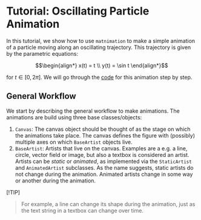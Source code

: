 # Tutorial: Oscillating Particle Animation
In this tutorial, we show how to use `matnimation` to make a simple animation of a particle moving along an oscillating trajectory. This trajectory is given by the parametric equations:
```math
\begin{align*}
x(t) = t \\
y(t) = \sin t
\end{align*}
```
for $t\in [0,2\pi]$. We will go through the [code](/examples/oscillating_particle/oscillating_particle.py) for this animation step by step. 

## General Workflow
We start by describing the general workflow to make animations. The animations are build using three base classes/objects: 
1. `Canvas`: The canvas object should be thought of as the stage on which the animations take place. The canvas defines the figure with (possibly) multiple axes on which `BaseArtist` objects live. 
2. `BaseArtist`: Artists that live on the canvas. Examples are a e.g. a line, circle, vector field or image, but also a textbox is considered an artist. Artists can be _static_ or _animated_, as implemented via the `StaticArtist` and `AnimatedArtist` subclasses. As the name suggests, static artists do not change during the animation. Animated artists change in some way or another during the animation. 

[!TIP]
> For example, a line can change its shape during the animation, just as the text string in a textbox can change over time. 

 